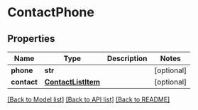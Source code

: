 # ContactPhone

## Properties
Name | Type | Description | Notes
------------ | ------------- | ------------- | -------------
**phone** | **str** |  | [optional] 
**contact** | [**ContactListItem**](ContactListItem.md) |  | [optional] 

[[Back to Model list]](../README.md#documentation-for-models) [[Back to API list]](../README.md#documentation-for-api-endpoints) [[Back to README]](../README.md)


